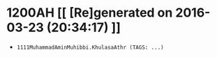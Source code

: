 # 1200AH [[ [Re]generated on 2016-03-23 (20:34:17) ]]

* `1111MuhammadAminMuhibbi.KhulasaAthr (TAGS: ...)`
